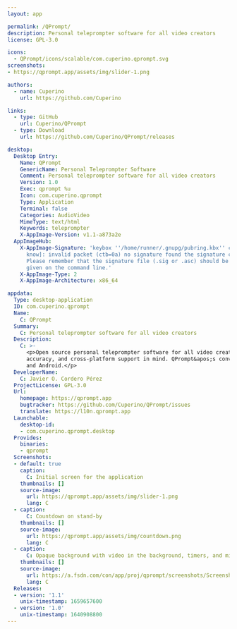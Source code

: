 ```yaml
---
layout: app

permalink: /QPrompt/
description: Personal teleprompter software for all video creators
license: GPL-3.0

icons:
  - QPrompt/icons/scalable/com.cuperino.qprompt.svg
screenshots:
- https://qprompt.app/assets/img/slider-1.png

authors:
  - name: Cuperino
    url: https://github.com/Cuperino

links:
  - type: GitHub
    url: Cuperino/QPrompt
  - type: Download
    url: https://github.com/Cuperino/QPrompt/releases

desktop:
  Desktop Entry:
    Name: QPrompt
    GenericName: Personal Teleprompter Software
    Comment: Personal teleprompter software for all video creators
    Version: 1.0
    Exec: qprompt %u
    Icon: com.cuperino.qprompt
    Type: Application
    Terminal: false
    Categories: AudioVideo
    MimeType: text/html
    Keywords: teleprompter
    X-AppImage-Version: v1.1-a873a2e
  AppImageHub:
    X-AppImage-Signature: 'keybox ''/home/runner/.gnupg/pubring.kbx'' created [don''t
      know]: invalid packet (ctb=0a) no signature found the signature could not be verified.
      Please remember that the signature file (.sig or .asc) should be the first file
      given on the command line.'
    X-AppImage-Type: 2
    X-AppImage-Architecture: x86_64

appdata:
  Type: desktop-application
  ID: com.cuperino.qprompt
  Name:
    C: QPrompt
  Summary:
    C: Personal teleprompter software for all video creators
  Description:
    C: >-
      <p>Open source personal teleprompter software for all video creators. Built with ease of use, fast performance, control
      accuracy, and cross-platform support in mind. QPrompt&apos;s convergent user interface can run on Linux, Windows, macOS,
      and Android.</p>
  DeveloperName:
    C: Javier O. Cordero Pérez
  ProjectLicense: GPL-3.0
  Url:
    homepage: https://qprompt.app
    bugtracker: https://github.com/Cuperino/QPrompt/issues
    translate: https://l10n.qprompt.app
  Launchable:
    desktop-id:
    - com.cuperino.qprompt.desktop
  Provides:
    binaries:
    - qprompt
  Screenshots:
  - default: true
    caption:
      C: Initial screen for the application
    thumbnails: []
    source-image:
      url: https://qprompt.app/assets/img/slider-1.png
      lang: C
  - caption:
      C: Countdown on stand-by
    thumbnails: []
    source-image:
      url: https://qprompt.app/assets/img/countdown.png
      lang: C
  - caption:
      C: Opaque background with video in the background, timers, and mirrored contents
    thumbnails: []
    source-image:
      url: https://a.fsdn.com/con/app/proj/qprompt/screenshots/Screenshot_20211101_041017.png/max/max/1
      lang: C
  Releases:
  - version: '1.1'
    unix-timestamp: 1659657600
  - version: '1.0'
    unix-timestamp: 1640908800
---
```

